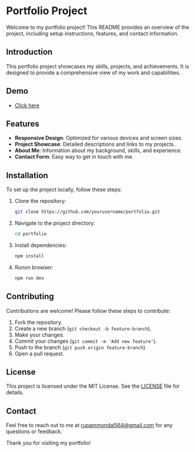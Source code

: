 # Portfolio Project

Welcome to my portfolio project! This README provides an overview of the project, including setup instructions, features, and contact information.

## Introduction
This portfolio project showcases my skills, projects, and achievements. It is designed to provide a comprehensive view of my work and capabilities.

## Demo
- [Click here](https://portfolio-rupam-five.vercel.app/)

## Features
- **Responsive Design**: Optimized for various devices and screen sizes.
- **Project Showcase**: Detailed descriptions and links to my projects.
- **About Me**: Information about my background, skills, and experience.
- **Contact Form**: Easy way to get in touch with me.

## Installation
To set up the project locally, follow these steps:

1. Clone the repository:
    ```bash
    git clone https://github.com/yourusername/portfolio.git
    ```
2. Navigate to the project directory:
    ```bash
    cd portfolio
    ```
3. Install dependencies:
    ```bash
    npm install
    ```
4. Runon browser:
    ```bash
    npm run dev
    ```

## Contributing
Contributions are welcome! Please follow these steps to contribute:

1. Fork the repository.
2. Create a new branch (`git checkout -b feature-branch`).
3. Make your changes.
4. Commit your changes (`git commit -m 'Add new feature'`).
5. Push to the branch (`git push origin feature-branch`).
6. Open a pull request.

## License
This project is licensed under the MIT License. See the [LICENSE](LICENSE) file for details.

## Contact
Feel free to reach out to me at [rupammondal564@gmail.com](mailto:your.email@example.com) for any questions or feedback.

Thank you for visiting my portfolio!